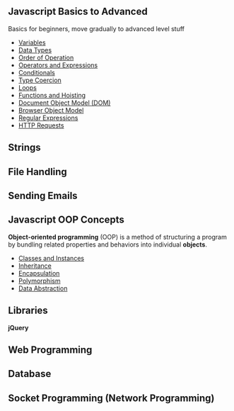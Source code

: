 
## Javascript Basics to Advanced
Basics for beginners, move gradually to advanced level stuff
* [Variables](Basics/)
* [Data Types](Basics/)
* [Order of Operation](Basics/)
* [Operators and Expressions](Basics/)
* [Conditionals](Basics/)
* [Type Coercion](Basics/)
* [Loops](Basics/)
* [Functions and Hoisting](Basics/)
* [Document Object Model (DOM)](Intermediate_and_Advanced/)
* [Browser Object Model](Intermediate_and_Advanced/)
* [Regular Expressions](Intermediate_and_Advanced)
* [HTTP Requests](Intermediate_and_Advanced)
## Strings
## File Handling
## Sending Emails
## Javascript OOP Concepts
**Object-oriented programming** (OOP) is a method of structuring a program by bundling related properties and behaviors into individual **objects**.
* [Classes and Instances](Javascript_OOP/)
* [Inheritance](Javascript_OOP/)
* [Encapsulation](Javascript_OOP/)
* [Polymorphism](Javascript_OOP/)
* [Data Abstraction](Javascript_OOP/)
## Libraries
**jQuery**
## Web Programming
## Database
## Socket Programming (Network Programming)

